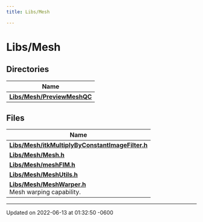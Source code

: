 ```yaml
---
title: Libs/Mesh

---
```


# Libs/Mesh



## Directories

| Name           |
| -------------- |
| **[Libs/Mesh/PreviewMeshQC](../Files/dir_720ddc5c113bb27270f3aaf47adf4baa.md#dir-libs/mesh/previewmeshqc)**  |

## Files

| Name           |
| -------------- |
| **[Libs/Mesh/itkMultiplyByConstantImageFilter.h](../Files/itkMultiplyByConstantImageFilter_8h.md#file-itkmultiplybyconstantimagefilter.h)**  |
| **[Libs/Mesh/Mesh.h](../Files/Mesh_8h.md#file-mesh.h)**  |
| **[Libs/Mesh/meshFIM.h](../Files/meshFIM_8h.md#file-meshfim.h)**  |
| **[Libs/Mesh/MeshUtils.h](../Files/MeshUtils_8h.md#file-meshutils.h)**  |
| **[Libs/Mesh/MeshWarper.h](../Files/MeshWarper_8h.md#file-meshwarper.h)** <br>Mesh warping capability.  |






-------------------------------

Updated on 2022-06-13 at 01:32:50 -0600
